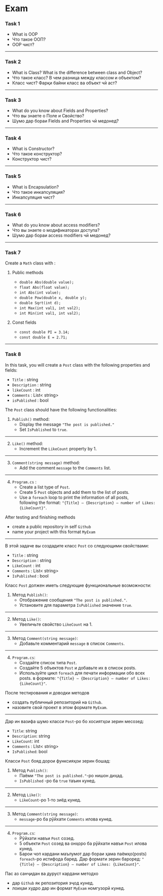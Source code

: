 # Exam

### Task 1

- What is OOP
- Что такое ООП?
- OOP чист?

---
### Task 2

- What is Class? What is the difference between class and Object?
- Что такое класс? В чем разница между классом и объектом?       
- Класс чист? Фарқи байни класс ва объект чӣ аст?      
---
### Task 3   

- What do you know about Fields and Properties? 
- Что вы знаете о Поле и Свойство?
- Шумо дар бораи Fields and Properties чӣ медонед?          
---
### Task 4   

- What is Constructor?
- Что такое конструктор?
- Конструктор чист?
---
### Task 5              
- What is Encapsulation?
- Что такое инкапсуляция?   
- Инкапсуляция чист?     
---
### Task 6                          
- What do you know about access modifiers?
- Что вы знаете о модификаторах доступа?
- Шумо дар бораи access modifiers чӣ медонед?

---

### Task 7

Create a `Math` class with : 

1. Public methods
    - `double Abs(double value);`
    - `float Abs(float value);`
    - `int Abs(int value);`
    - `double Pow(double x, double y);`
    - `double Sqrt(int d);`
    - `int Max(int val1, int val2);`
    - `int Min(int val1, int val2);`

2. Const fields
    - `const double PI = 3.14;`
    - `const double E = 2.71;`

---

### Task 8

In this task, you will create a `Post` class with the following properties and fields:

- `Title` : string
- `Description` : string
- `likeCount` : int
- `Comments` : List< string>  
- `isPublished` : bool

The `Post` class should have the following functionalities:

1. `Publish()` method:
   - Display the message `"The post is published."`
   - Set `IsPublished` to `true`.
---
2. `Like()` method:
   - Increment the `LikeCount` property by 1.
---
3. `Comment(string message)` method:
   - Add the comment `message` to the `Comments` list.
---
4. `Program.cs` :
   - Create a list type of `Post`.
   - Create 5 `Post` objects and add them to the list of posts.
   - Use a `foreach` loop to print the information of all posts,   
  following the format: `"{Title} – {Description} – number of Likes: {LikeCount}"`.
  
After testing and finishing methods
   - create a public repository in self `Github`
   - name your project with this format `MyExam`

---

В этой задаче вы создадите класс `Post` со следующими свойствами:

- `Title` : string
- `Description` : string
- `LikeCount` : int
- `Comments` : List< string>  
- `IsPublished` : bool

Класс `Post` должен иметь следующие функциональные возможности:

1. Метод `Publish()`:
   - Отображение сообщения `"The post is published."`.
   - Установите для параметра `IsPublished` значение `true`.
---
2. Метод `Like()`:
   - Увеличьте свойство `LikeCount` на 1.
---
3. Метод `Comment(string message)`:
   - Добавьте комментарий `message` в список `Comments`.
---
4. `Program.cs`:
   - Создайте список типа `Post`.
   - Создайте 5 объектов `Post` и добавьте их в список posts.
   - Используйте цикл `foreach` для печати информации обо всех posts.
  в формате: `"{Title} – {Description} – number of Likes: {LikeCount}"`.
  
После тестирования и доводки методов
   - создать публичный репозиторий на `Github`.
   - назовите свой проект в этом формате `MyExam`.
   --- 

Дар ин вазифа шумо класси `Post`-ро бо хосиятҳои зерин месозед:

- `Title`: string
- `Description`: string
- `LikeCount`: int
- `Comments` : LIst< string>
- `IsPublished`: bool

Класси `Post` бояд дорои функсияҳои зерин бошад:

1. Метод `Publish()`:
   - Паёми `"The post is published."`-ро нишон диҳaд.
   - `IsPublished` -ро ба `true` таъин кунед.
---
2. Метод `Like()`:
   - `LikeCount`-ро 1-тo зиёд кунед.
---
3. Метод `Comment(string message)`:
   - `message`-ро ба рӯйхати `Comments` илова кунед.
---
4. `Program.cs`:
   - Рӯйхати навъи `Post` созед.
   - 5 объекти `Post` созед ва онҳоро ба рӯйхати навъи `Post` илова кунед.
   - Барои чоп кардани маълумот дар бораи ҳама паёмҳо(posts) `foreach`-ро истифода баред. Дар формати зерин бароред: `"{Title} – {Description} – number of Likes: {LikeCount}"`.
  
Пас аз санҷидан ва дуруст кардани методхо
   - дар `Github` як репозитория эҷод кунед.
   - лоиҳаи худро дар ин формат `MyExam` номгузорӣ кунед.
